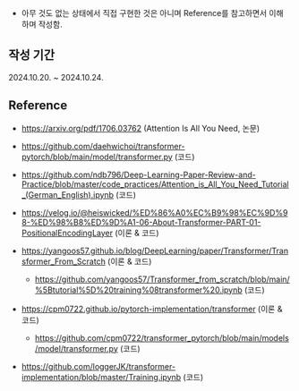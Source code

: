 - 아무 것도 없는 상태에서 직접 구현한 것은 아니며 Reference를 참고하면서 이해하며 작성함.

## 작성 기간
2024.10.20. ~ 2024.10.24.

## Reference
- https://arxiv.org/pdf/1706.03762 (Attention Is All You Need, 논문)

- https://github.com/daehwichoi/transformer-pytorch/blob/main/model/transformer.py (코드)

- https://github.com/ndb796/Deep-Learning-Paper-Review-and-Practice/blob/master/code_practices/Attention_is_All_You_Need_Tutorial_(German_English).ipynb (코드)

- https://velog.io/@heiswicked/%ED%86%A0%EC%B9%98%EC%9D%98-%ED%98%B8%ED%9D%A1-06-About-Transformer-PART-01-PositionalEncodingLayer (이론 & 코드)

- https://yangoos57.github.io/blog/DeepLearning/paper/Transformer/Transformer_From_Scratch (이론 & 코드)
    - https://github.com/yangoos57/Transformer_from_scratch/blob/main/%5Btutorial%5D%20training%08transformer%20.ipynb (코드)

- https://cpm0722.github.io/pytorch-implementation/transformer (이론 & 코드)
    - https://github.com/cpm0722/transformer_pytorch/blob/main/models/model/transformer.py (코드)

- https://github.com/loggerJK/transformer-implementation/blob/master/Training.ipynb (코드)
